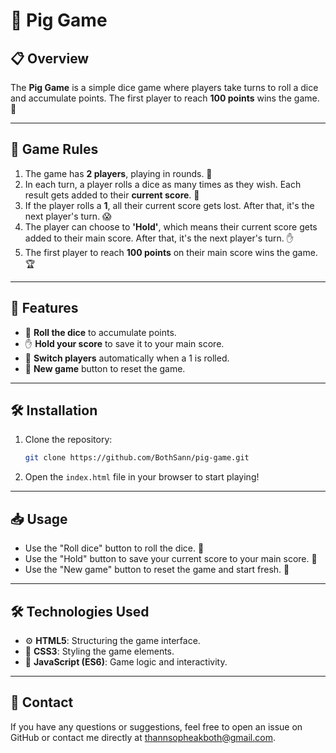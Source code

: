 # 🎲 Pig Game

## 📋 Overview

The **Pig Game** is a simple dice game where players take turns to roll a dice and accumulate points. The first player to reach **100 points** wins the game. 🎉

---

## 📜 Game Rules

1. The game has **2 players**, playing in rounds. 👥
2. In each turn, a player rolls a dice as many times as they wish. Each result gets added to their **current score**. 🎲
3. If the player rolls a **1**, all their current score gets lost. After that, it's the next player's turn. 😱
4. The player can choose to **'Hold'**, which means their current score gets added to their main score. After that, it's the next player's turn. ✋
5. The first player to reach **100 points** on their main score wins the game. 🏆

---

## 🌟 Features

- 🎲 **Roll the dice** to accumulate points.
- ✋ **Hold your score** to save it to your main score.
- 🔄 **Switch players** automatically when a 1 is rolled.
- 🔁 **New game** button to reset the game.

---

## 🛠️ Installation

1. Clone the repository:
   ```sh
   git clone https://github.com/BothSann/pig-game.git
2. Open the `index.html` file in your browser to start playing!

---

## 📥 Usage

- Use the "Roll dice" button to roll the dice. 🎲
- Use the "Hold" button to save your current score to your main score. 💾
- Use the "New game" button to reset the game and start fresh. 🔄

--- 

## 🛠️ Technologies Used

- ⚙️ **HTML5**: Structuring the game interface.
- 🎨 **CSS3**: Styling the game elements.
- 🧩 **JavaScript (ES6)**: Game logic and interactivity.

---

## 📧 Contact
If you have any questions or suggestions, feel free to open an issue on GitHub or contact me directly at thannsopheakboth@gmail.com.

